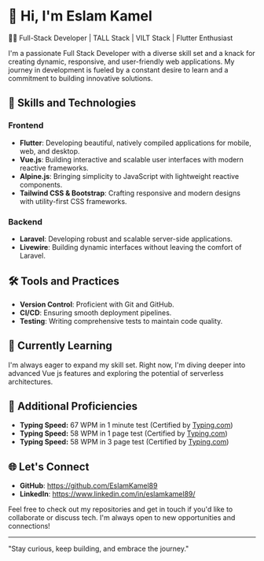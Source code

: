# 👋 Hi, I'm Eslam Kamel
👨‍💻 Full-Stack Developer | TALL Stack | VILT Stack | Flutter Enthusiast

I'm a passionate Full Stack Developer with a diverse skill set and a knack for creating dynamic, responsive, and user-friendly web applications. 
My journey in development is fueled by a constant desire to learn and a commitment to building innovative solutions.

## 🚀 Skills and Technologies

### Frontend

- **Flutter**: Developing beautiful, natively compiled applications for mobile, web, and desktop.
- **Vue.js**: Building interactive and scalable user interfaces with modern reactive frameworks.
- **Alpine.js**: Bringing simplicity to JavaScript with lightweight reactive components.
- **Tailwind CSS & Bootstrap**: Crafting responsive and modern designs with utility-first CSS frameworks.

### Backend

- **Laravel**: Developing robust and scalable server-side applications.
- **Livewire**: Building dynamic interfaces without leaving the comfort of Laravel.

## 🛠️ Tools and Practices

- **Version Control**: Proficient with Git and GitHub.
- **CI/CD**: Ensuring smooth deployment pipelines.
- **Testing**: Writing comprehensive tests to maintain code quality.

## 🌱 Currently Learning

I'm always eager to expand my skill set. Right now, I'm diving deeper into advanced Vue js features and exploring the potential of serverless architectures.

## 🚀 Additional Proficiencies

- **Typing Speed:** 67 WPM in 1 minute test (Certified by [Typing.com](https://www.typing.com/apiv1/student/tests/337123181/153104303/certificate?language=en))
- **Typing Speed:** 58 WPM in 1 page test (Certified by [Typing.com](https://www.typing.com/apiv1/student/tests/343214471/153104303/certificate?language=en))
- **Typing Speed:** 58 WPM in 3 page test (Certified by [Typing.com](https://www.typing.com/apiv1/student/tests/333678410/153104303/certificate?language=en-gb))

## 🌐 Let's Connect

- **GitHub**:   https://github.com/EslamKamel89
- **LinkedIn**: https://www.linkedin.com/in/eslamkamel89/

Feel free to check out my repositories and get in touch if you'd like to collaborate or discuss tech. I'm always open to new opportunities and connections!

---

"Stay curious, keep building, and embrace the journey."
